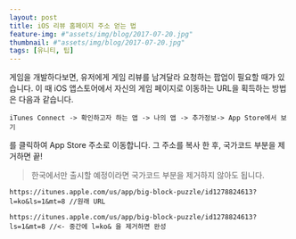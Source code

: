 ```yaml
---
layout: post
title: iOS 리뷰 홈페이지 주소 얻는 법
feature-img: #"assets/img/blog/2017-07-20.jpg"
thumbnail: #"assets/img/blog/2017-07-20.jpg"
tags: [유니티, 팁]
---
```


게임을 개발하다보면, 유저에게 게임 리뷰를 남겨달라 요청하는 팝업이 필요할 때가 있습니다. 이 때 iOS 앱스토어에서 자신의 게임 페이지로 이동하는 URL을 획득하는 방법은 다음과 같습니다.

```
iTunes Connect -> 확인하고자 하는 앱 -> 나의 앱 -> 추가정보-> App Store에서 보기
```
를 클릭하여 App Store 주소로 이동합니다. 그 주소를 복사 한 후, 국가코드 부분을 제거하면 끝!
> 한국에서만 출시할 예정이라면 국가코드 부분을 제거하지 않아도 됩니다.

~~~
https://itunes.apple.com/us/app/big-block-puzzle/id1278824613?l=ko&ls=1&mt=8 //원래 URL

https://itunes.apple.com/us/app/big-block-puzzle/id1278824613?ls=1&mt=8 //<- 중간에 l=ko& 을 제거하면 완성
~~~